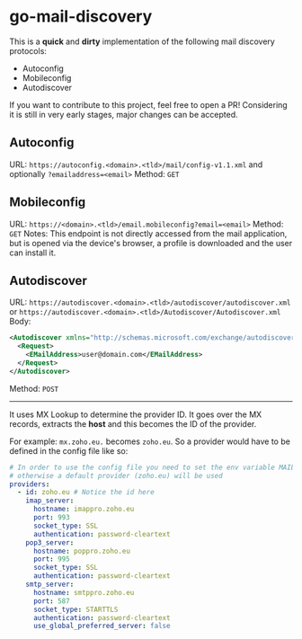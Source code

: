 # go-mail-discovery

This is a **quick** and **dirty** implementation of the following mail discovery protocols:

- Autoconfig
- Mobileconfig
- Autodiscover

If you want to contribute to this project, feel free to open a PR!
Considering it is still in very early stages, major changes can be accepted.

## Autoconfig

URL: `https://autoconfig.<domain>.<tld>/mail/config-v1.1.xml` and optionally `?emailaddress=<email>`
Method: `GET`

## Mobileconfig

URL: `https://<domain>.<tld>/email.mobileconfig?email=<email>`
Method: `GET`
Notes: This endpoint is not directly accessed from the mail application, but
is opened via the device's browser, a profile is downloaded and the user
can install it.

## Autodiscover

URL: `https://autodiscover.<domain>.<tld>/autodiscover/autodiscover.xml` or `https://autodiscover.<domain>.<tld>/Autodiscover/Autodiscover.xml`
Body:

```xml
<Autodiscover xmlns="http://schemas.microsoft.com/exchange/autodiscover/responseschema/2006">
  <Request>
    <EMailAddress>user@domain.com</EMailAddress>
  </Request>
</Autodiscover>
```

Method: `POST`

---

It uses MX Lookup to determine the provider ID.
It goes over the MX records, extracts the **host** and this becomes the ID of the provider.

For example: `mx.zoho.eu.` becomes `zoho.eu`.
So a provider would have to be defined in the config file like so:

```yaml
# In order to use the config file you need to set the env variable MAIL_PROVIDER_CONFIG_PATH
# otherwise a default provider (zoho.eu) will be used
providers:
  - id: zoho.eu # Notice the id here
    imap_server:
      hostname: imappro.zoho.eu
      port: 993
      socket_type: SSL
      authentication: password-cleartext
    pop3_server:
      hostname: poppro.zoho.eu
      port: 995
      socket_type: SSL
      authentication: password-cleartext
    smtp_server:
      hostname: smtppro.zoho.eu
      port: 587
      socket_type: STARTTLS
      authentication: password-cleartext
      use_global_preferred_server: false
```
